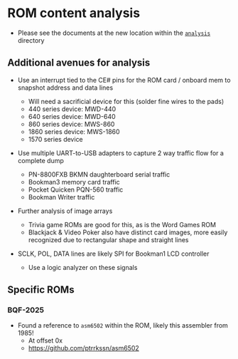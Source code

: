 # ROM content analysis

- Please see the documents at the new location within the [`analysis`](analysis) directory

## Additional avenues for analysis

- Use an interrupt tied to the CE# pins for the ROM card / onboard mem to snapshot address and data lines
    - Will need a sacrificial device for this (solder fine wires to the pads)
    - 440 series device: MWD-440
    - 640 series device: MWD-640
    - 860 series device: MWS-860
    - 1860 series device: MWS-1860
    - 1570 series device

- Use multiple UART-to-USB adapters to capture 2 way traffic flow for a complete dump
    - PN-8800FXB BKMN daughterboard serial traffic
    - Bookman3 memory card traffic
    - Pocket Quicken PQN-560 traffic
    - Bookman Writer traffic

- Further analysis of image arrays
    - Trivia game ROMs are good for this, as is the Word Games ROM
    - Blackjack & Video Poker also have distinct card images, more easily recognized due to rectangular shape and straight lines

- SCLK, POL, DATA lines are likely SPI for Bookman1 LCD controller
    - Use a logic analyzer on these signals

## Specific ROMs

### BQF-2025
- Found a reference to `asm6502` within the ROM, likely this assembler from 1985!
    - At offset 0x
    - https://github.com/ptrrkssn/asm6502


